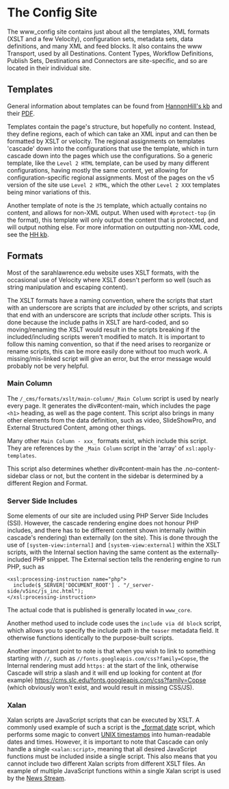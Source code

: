 # The Config Site

The www_config site contains just about all the templates, XML formats (XSLT and a few Velocity), configuration sets, metadata sets, data definitions, and many XML and feed blocks. It also contains the www Transport, used by all Destinations.
Content Types, Workflow Definitions, Publish Sets, Destinations and Connectors are site-specific, and so are located in their individual site.

## Templates

General information about templates can be found from [HannonHill's kb](http://www.hannonhill.com/kb/Template/index.html) and their [PDF](http://www.hannonhill.com/downloads/pdf/white-papers/Templates_in_a_CMS.pdf).

Templates contain the page's structure, but hopefully no content. Instead, they define regions, each of which can take an XML input and can then be formatted by XSLT or velocity.
The regional assignments on templates 'cascade' down into the configurations that use the template, which in turn cascade down into the pages which use the configurations.
So a generic template, like the `Level 2 HTML` template, can be used by many different configurations, having mostly the same content, yet allowing for configuration-specific regional assignments.
Most of the pages on the v5 version of the site use `Level 2 HTML`, which the other `Level 2 XXX` templates being minor variations of this.

Another template of note is the `JS` template, which actually contains no content, and allows for non-XML output.
When used with `#protect-top` (in the format), this template will only output the content that is protected, and will output nothing else.
For more information on outputting non-XML code, see the [HH kb](http://www.hannonhill.com/kb/Code-Sections/index.html).

## Formats

Most of the sarahlawrence.edu website uses XSLT formats, with the occasional use of Velocity where XSLT doesn't perform so well (such as string manipulation and escaping content).

The XSLT formats have a naming convention, where the scripts that start with an underscore are scripts that are _included_ by other scripts, and scripts that end with an underscore are scripts that _include_ other scripts.
This is done because the include paths in XSLT are hard-coded, and so moving/renaming the XSLT would result in the scripts breaking if the included/including scripts weren't modified to match.
It is important to follow this naming convention, so that if the need arises to reorganize or rename scripts, this can be more easily done without too much work.
A missing/mis-linked script will give an error, but the error message would probably not be very helpful.

### Main Column

The `/_cms/formats/xslt/main-column/_Main Column` script is used by nearly every page.
It generates the div#content-main, which includes the page `<h1>` heading, as well as the page content.
This script also brings in many other elements from the data definition, such as video, SlideShowPro, and External Structured Content, among other things.

Many other `Main Column - xxx_` formats exist, which include this script. They are references by the `_Main Column` script in the 'array' of `xsl:apply-templates`.

This script also determines whether div#content-main has the .no-content-sidebar class or not, but the content in the sidebar is determined by a different Region and Format.

### Server Side Includes

Some elements of our site are included using PHP Server Side Includes (SSI). 
However, the cascade rendering engine does not honour PHP includes, and there has to be different content shown internally (within cascade's rendering) than externally (on the site).
This is done through the use of `[system-view:internal]` and `[system-view:external]` within the XSLT scripts, with the Internal section having the same content as the externally-included PHP snippet.
The External section tells the rendering engine to run PHP, such as

    <xsl:processing-instruction name="php">
      include($_SERVER['DOCUMENT_ROOT'] . "/_server-side/v5inc/js_inc.html");
    </xsl:processing-instruction>

The actual code that is published is generally located in `www_core`.

Another method used to include code uses the `include via dd block` script, which allows you to specify the include path in the `teaser` metadata field.
It otherwise functions identically to the purpose-built scripts.

Another important point to note is that when you wish to link to something starting with `//`, such as `//fonts.googleapis.com/css?family=Copse`, the Internal rendering must add `https:` at the start of the link, otherwise Cascade will strip a slash and it will end up looking for content at (for example) https://cms.slc.edu/fonts.googleapis.com/css?family=Copse (which obviously won't exist, and would result in missing CSS/JS).

### Xalan

Xalan scripts are JavaScript scripts that can be executed by XSLT.
A commonly used example of such a script is the [_format date](https://cms.slc.edu:8443/entity/open.act?id=fc2d19267f000002005b702508dc5c56&type=format&) script, which performs some magic to convert [UNIX timestamps](https://en.wikipedia.org/wiki/Unix_timestamp) into human-readable dates and times.
However, it is important to note that Cascade can only handle a single `<xalan:script>`, meaning that all desired JavaScript functions must be included inside a single script.
This also means that you cannot include two different Xalan scripts from different XSLT files.
An example of multiple JavaScript functions within a single Xalan script is used by the [News Stream](https://cms.slc.edu:8443/entity/open.act?id=214b67b97f00000210d38f43019dd35b&type=format&).
